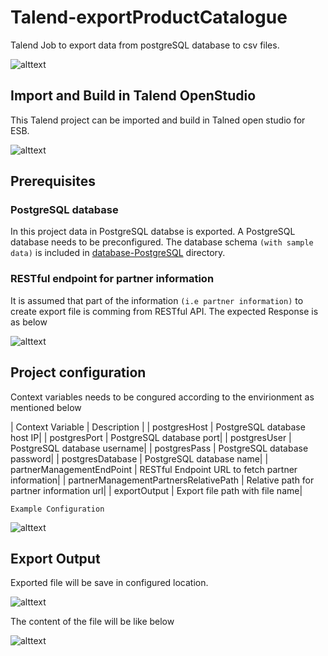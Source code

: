 # Talend-exportProductCatalogue
Talend Job to export data from postgreSQL database to csv files. 

![alttext](https://github.com/myTalendProjects/Talend-exportProductCatalogue/blob/main/images/TalendJob.PNG?raw=true)


## Import and Build in Talend OpenStudio
This Talend project can be imported and build in Talned open studio for ESB.

![alttext](https://github.com/myTalendProjects/Talend-exportProductCatalogue/blob/main/images/ImportProject.PNG?raw=true)

## Prerequisites

### PostgreSQL database
In this project data in PostgreSQL databse is exported. 
A PostgreSQL database needs to be preconfigured. The database schema `(with sample data)` is included in [database-PostgreSQL](https://github.com/myTalendProjects/Talend-exportProductCatalogue/blob/main/database_PostgreSQL) directory.

### RESTful endpoint for partner information

It is assumed that part of the information `(i.e partner information)` to create export file is comming from RESTful API.
The expected Response is as below

![alttext](https://github.com/myTalendProjects/Talend-exportProductCatalogue/blob/main/images/partner-information.PNG?raw=true)

## Project configuration

Context variables needs to be congured according to the envirionment as mentioned below

| Context Variable | Description  |
| postgresHost | PostgreSQL database host IP| 
| postgresPort | PostgreSQL database port| 
| postgresUser | PostgreSQL database username| 
| postgresPass | PostgreSQL database password| 
| postgresDatabase | PostgreSQL database name| 
| partnerManagementEndPoint | RESTful Endpoint URL to fetch partner information| 
| partnerManagementPartnersRelativePath | Relative path for partner information url| 
| exportOutput | Export file path with file name| 

`Example Configuration`

![alttext](https://github.com/myTalendProjects/Talend-exportProductCatalogue/blob/main/images/Talend-context-Var.PNG?raw=true)


## Export Output

Exported file will be save in configured location.

![alttext](https://github.com/myTalendProjects/Talend-exportProductCatalogue/blob/main/images/Talend-exportFile.PNG?raw=true)

The content of the file will be like below

![alttext](https://github.com/myTalendProjects/Talend-exportProductCatalogue/blob/main/images/csvContent.PNG?raw=true)







